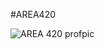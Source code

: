 #AREA420

![AREA 420 profpic](https://github.com/hackribs/AREA420/assets/48854364/288ac250-cc25-4cb7-bc69-185ff650a611)

